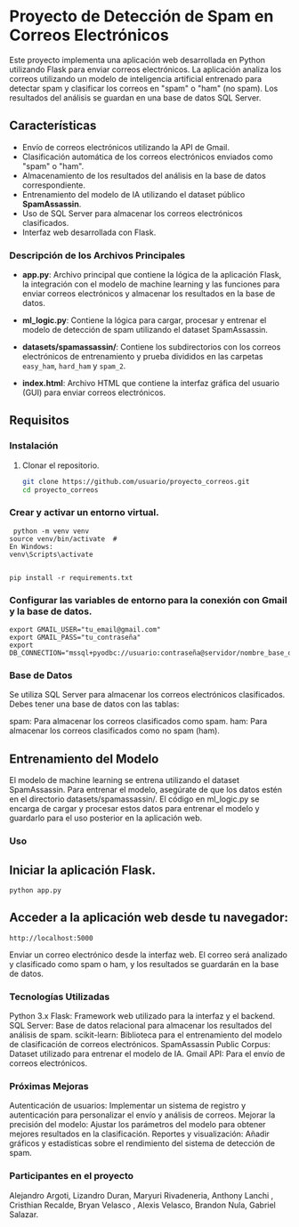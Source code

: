 # Proyecto de Detección de Spam en Correos Electrónicos

Este proyecto implementa una aplicación web desarrollada en Python utilizando Flask para enviar correos electrónicos. La aplicación analiza los correos utilizando un modelo de inteligencia artificial entrenado para detectar spam y clasificar los correos en "spam" o "ham" (no spam). Los resultados del análisis se guardan en una base de datos SQL Server.

## Características

- Envío de correos electrónicos utilizando la API de Gmail.
- Clasificación automática de los correos electrónicos enviados como "spam" o "ham".
- Almacenamiento de los resultados del análisis en la base de datos correspondiente.
- Entrenamiento del modelo de IA utilizando el dataset público **SpamAssassin**.
- Uso de SQL Server para almacenar los correos electrónicos clasificados.
- Interfaz web desarrollada con Flask.


### Descripción de los Archivos Principales

- **app.py**: Archivo principal que contiene la lógica de la aplicación Flask, la integración con el modelo de machine learning y las funciones para enviar correos electrónicos y almacenar los resultados en la base de datos.
  
- **ml_logic.py**: Contiene la lógica para cargar, procesar y entrenar el modelo de detección de spam utilizando el dataset SpamAssassin.

- **datasets/spamassassin/**: Contiene los subdirectorios con los correos electrónicos de entrenamiento y prueba divididos en las carpetas `easy_ham`, `hard_ham` y `spam_2`.

- **index.html**: Archivo HTML que contiene la interfaz gráfica del usuario (GUI) para enviar correos electrónicos.

## Requisitos

### Instalación

1. Clonar el repositorio.

   ```bash
   git clone https://github.com/usuario/proyecto_correos.git
   cd proyecto_correos
### Crear y activar un entorno virtual.
     python -m venv venv
    source venv/bin/activate  # 
    En Windows: 
    venv\Scripts\activate


    pip install -r requirements.txt

### Configurar las variables de entorno para la conexión con Gmail y la base de datos.

    export GMAIL_USER="tu_email@gmail.com"
    export GMAIL_PASS="tu_contraseña"
    export DB_CONNECTION="mssql+pyodbc://usuario:contraseña@servidor/nombre_base_de_datos"

### Base de Datos
Se utiliza SQL Server para almacenar los correos electrónicos clasificados. Debes tener una base de datos con las tablas:

spam: Para almacenar los correos clasificados como spam.
ham: Para almacenar los correos clasificados como no spam (ham).

## Entrenamiento del Modelo
El modelo de machine learning se entrena utilizando el dataset SpamAssassin. Para entrenar el modelo, asegúrate de que los datos estén en el directorio datasets/spamassassin/. 
El código en ml_logic.py se encarga de cargar y procesar estos datos para entrenar el modelo y guardarlo para el uso posterior en la aplicación web.

### Uso
## Iniciar la aplicación Flask.

    python app.py


## Acceder a la aplicación web desde tu navegador:
    http://localhost:5000

Enviar un correo electrónico desde la interfaz web. El correo será analizado y clasificado como spam o ham, y los resultados se guardarán en la base de datos.

### Tecnologías Utilizadas
Python 3.x
Flask: Framework web utilizado para la interfaz y el backend.
SQL Server: Base de datos relacional para almacenar los resultados del análisis de spam.
scikit-learn: Biblioteca para el entrenamiento del modelo de clasificación de correos electrónicos.
SpamAssassin Public Corpus: Dataset utilizado para entrenar el modelo de IA.
Gmail API: Para el envío de correos electrónicos.

### Próximas Mejoras
Autenticación de usuarios: Implementar un sistema de registro y autenticación para personalizar el envío y análisis de correos.
Mejorar la precisión del modelo: Ajustar los parámetros del modelo para obtener mejores resultados en la clasificación.
Reportes y visualización: Añadir gráficos y estadísticas sobre el rendimiento del sistema de detección de spam.

### Participantes en el proyecto 

Alejandro Argoti, Lizandro Duran, 
Maryuri Rivadeneria, Anthony Lanchi , 
Cristhian Recalde, Bryan Velasco , 
Alexis Velasco, Brandon Nula, Gabriel Salazar.






